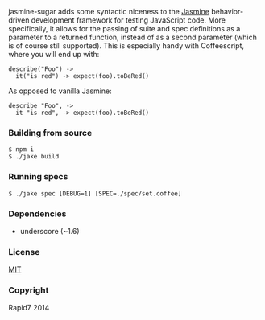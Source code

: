 jasmine-sugar adds some syntactic niceness to the [Jasmine](http://jasmine.github.io/) behavior-driven development framework for testing JavaScript code. More specifically, it allows for the passing of suite and spec definitions as a parameter to a returned function, instead of as a second parameter (which is of course still supported). This is especially handy with Coffeescript, where you will end up with:

    describe("Foo") ->
      it("is red") -> expect(foo).toBeRed()

As opposed to vanilla Jasmine:

    describe "Foo", ->
      it "is red", -> expect(foo).toBeRed()

### Building from source

    $ npm i
    $ ./jake build

### Running specs

    $ ./jake spec [DEBUG=1] [SPEC=./spec/set.coffee]

### Dependencies

- underscore (~1.6)

### License

[MIT](http://en.wikipedia.org/wiki/MIT_License)

### Copyright

Rapid7 2014
